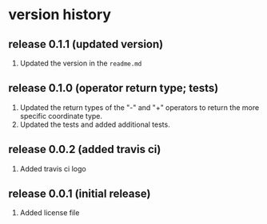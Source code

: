 # version history

## release 0.1.1 (updated version)
1.  Updated the version in the `readme.md`

## release 0.1.0 (operator return type; tests)
1.  Updated the return types of the "-" and "+" operators to return the more specific
    coordinate type.
2.  Updated the tests and added additional tests.

## release 0.0.2 (added travis ci)
1.  Added travis ci logo

## release 0.0.1 (initial release)
1.  Added license file